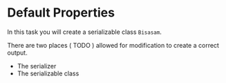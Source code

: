 # Default Properties

In this task you will create a serializable class `Bisasam`.

There are two places ( TODO ) allowed for modification to create a correct output.
* The serializer
* The serializable class

